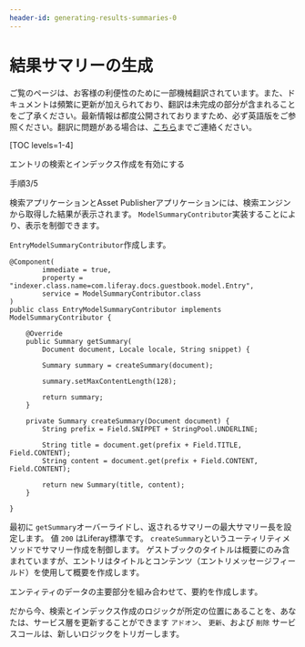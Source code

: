 ```yaml
---
header-id: generating-results-summaries-0
---
```


# 結果サマリーの生成

<p class="alert alert-info"><span class="wysiwyg-color-blue120">ご覧のページは、お客様の利便性のために一部機械翻訳されています。また、ドキュメントは頻繁に更新が加えられており、翻訳は未完成の部分が含まれることをご了承ください。最新情報は都度公開されておりますため、必ず英語版をご参照ください。翻訳に問題がある場合は、<a href="mailto:support-content-jp@liferay.com">こちら</a>までご連絡ください。</span></p>

[TOC levels=1-4]

<div class="learn-path-step row">
    <p id="stepTitle">エントリの検索とインデックス作成を有効にする</p><p>手順3/5</p>
</div>

検索アプリケーションとAsset Publisherアプリケーションには、検索エンジンから取得した結果が表示されます。 `ModelSummaryContributor`実装することにより、表示を制御できます。

`EntryModelSummaryContributor`作成します。

    @Component(
            immediate = true,
            property = "indexer.class.name=com.liferay.docs.guestbook.model.Entry",
            service = ModelSummaryContributor.class
    )
    public class EntryModelSummaryContributor implements ModelSummaryContributor {
    
        @Override
        public Summary getSummary(
            Document document, Locale locale, String snippet) {
    
            Summary summary = createSummary(document);
    
            summary.setMaxContentLength(128);
    
            return summary;
        }
    
        private Summary createSummary(Document document) {
            String prefix = Field.SNIPPET + StringPool.UNDERLINE;
    
            String title = document.get(prefix + Field.TITLE, Field.CONTENT);
            String content = document.get(prefix + Field.CONTENT, Field.CONTENT);
    
            return new Summary(title, content);
        }
    
    }

最初に `getSummary`オーバーライドし、返されるサマリーの最大サマリー長を設定します。 値 `200` はLiferay標準です。 `createSummary`というユーティリティメソッドでサマリー作成を制御します。 ゲストブックのタイトルは概要にのみ含まれていますが、エントリはタイトルとコンテンツ（エントリメッセージフィールド）を使用して概要を作成します。

エンティティのデータの主要部分を組み合わせて、要約を作成します。

だから今、検索とインデックス作成のロジックが所定の位置にあることを、あなたは、サービス層を更新することができます `アドオン`、 `更新`、および `削除` サービスコールは、新しいロジックをトリガーします。
